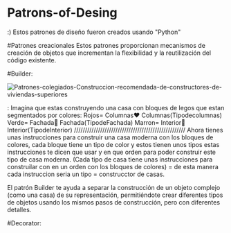 # Patrons-of-Desing
:)
Estos patrones de diseño fueron creados usando "Python"

#Patrones creacionales
Estos patrones proporcionan mecanismos de creación de objetos que incrementan
la flexibilidad y la reutilización del código existente.

#Builder:

![Patrones-colegiados-Construccion-recomendada-de-constructores-de-viviendas-superiores](https://github.com/Neon18H/Patrons-of-Desing/assets/92942417/de385a14-cffa-4754-ad38-eb5ee1c9bb7c)

: Imagina que estas construyendo una casa con bloques de legos que estan segmentados por colores:
Rojos= Columnas❤️
Columnas(Tipodecolumnas)
Verde= Fachada💚
Fachada(TipodeFachada)
Marron= Interior🤎
Interior(TipodeInterior)
///////////////////////////////////////////////////
Ahora tienes unas instrucciones para construir una casa moderna con los bloques de colores, cada bloque tiene un tipo de color y estos tienen unos tipos
estas instrucciones te dicen que usar y en que orden para poder construir este tipo de casa moderna. (Cada tipo de casa tiene unas instrucciones para construilar
con en un orden con los bloques de colores) = de esta manera cada instruccion seria un tipo = construcctor de casas.

El patrón Builder te ayuda a separar la construcción de un objeto complejo (como una casa) de su representación, permitiéndote crear diferentes tipos de objetos usando los mismos pasos de construcción, pero con diferentes detalles.


#Decorator:

